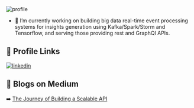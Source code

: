 <img src='https://nitksingh.github.io/profile/images/nitesh.png' alt='profile'>

- 🔭 I’m currently working on building big data real-time event processing systems for insights generation using Kafka/Spark/Storm and Tensorflow, and serving those providing rest and GraphQl APIs.

## 🔗 Profile Links

[![linkedin](https://img.shields.io/badge/linkedin-0A66C2?style=for-the-badge&logo=linkedin&logoColor=white)](https://www.linkedin.com/in/nkumarsingh)

## 🔗 Blogs on Medium
➡️ [The Journey of Building a Scalable API](https://sforce.co/3q0nYPq)


